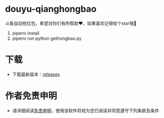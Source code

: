 # douyu-qianghongbao
斗鱼自动抢红包，希望对你们有所帮助❤️，如果喜欢记得给个star哦🌟

1. pipenv install
2. pipenv run python gethongbao.py

# 下载
- 下载最新版本：[releases](https://github.com/obrua/douyu-qianghongbao/releases)

# 作者免责申明
- 请详细阅读[免责申明](https://www.obrua.com/topic/14)，使用该软件将视为您已阅读并同意遵守下列条款及条件